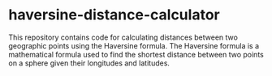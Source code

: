# haversine-distance-calculator
This repository contains code for calculating distances between two geographic points using the Haversine formula. The Haversine formula is a mathematical formula used to find the shortest distance between two points on a sphere given their longitudes and latitudes.
